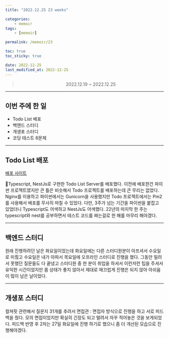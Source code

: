 ```yaml
---
title: "2022.12.25 23 weeks"

categories:
    - memoir
tags:
    - [memoir]

permalink: /memoir/23

toc: true
toc_sticky: true

date: 2022-12-25
last_modified_at: 2022-12-25
---
```


> <center> 2022.12.19 ~ 2022.12.25 </center>

---

## 이번 주에 한 일
- Todo List 배포
- 백엔드 스터디
- 개생포 스터디
- 코딩 테스트 6문제
 
---


## Todo List 배포
 

[배포 사이트](https://joeunji0119.github.io/loginTodo/)
 
Typescript, NestJs로 구현한 Todo List Server를 배포했다. 이전에 배포한건 파이썬 프로젝트였지만 큰 틀은 비슷해서 Todo 프로젝트를 배포하는데 큰 무리는 없었다. Nginx를 이용하고 파이썬에서는 Gunicorn을 사용했지만 Todo 프로젝트에서는 Pm2를 사용해서 배포를 무사히 마칠 수 있었다. 다만, 3주가 넘는 기간을 파이썬을 붙잡고 있었더니 Typescript도 어색하고 NestJs도 어색했다. 22년의 마지막 한 주는 typescript와 nest를 공부하면서 테스트 코드를 짜는걸로 한 해를 마무리 해야겠다. 

 
 ---

## 백엔드 스터디
 

원래 진행하려던 날은 화요일이었는데 화요일에는 다른 스터디원분이 아프셔서 수요일로 미뤘고 수요일은 내가 아파서 목요일에 오프라인 스터디로 진행을 했다. 그동안 밀려서 못했던 질문들도 다 끝냈고 스터디원 중 한 분이 취업을 하셔서 이런저런 팁을 주셔서 유익한 시간이었지만 몸 상태가 좋지 않아서 제대로 매끄럽게 진행은 되지 않아 아쉬움이 많이 남은 날이었다.

---
 
## 개생포 스터디
 

컬쳐핏 관련해서 질문지 31개를 추려서 면접관 : 면접자 방식으로 진행을 하고 서로 피드백을 줬다. 모의 면접이었지만 확실히 긴장도 되고 떨려서 자꾸 적어놓은 것을 보게되었다. 피드백 반영 후 2차는 27일 화요일에 진행 하기로 했으니 좀 더 개선된 모습으로 진행해야겠다.

